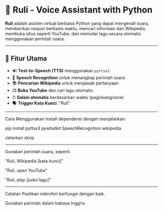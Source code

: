 # 🤖 Ruli - Voice Assistant with Python

**Ruli** adalah asisten virtual berbasis Python yang dapat mengenali suara, memberikan respon berbasis waktu, mencari informasi dari Wikipedia, membuka situs seperti YouTube, 
dan memutar lagu secara otomatis menggunakan perintah suara.

---

## 🎯 Fitur Utama

- 🔊 **Text-to-Speech (TTS)** menggunakan `pyttsx3`
- 🎤 **Speech Recognition** untuk menangkap perintah suara
- 📚 **Pencarian Wikipedia** untuk menjawab pertanyaan
- 📺 **Buka YouTube** dan cari lagu otomatis
- ⏰ **Salam otomatis** berdasarkan waktu (pagi/siang/sore)
- 🗣️ **Trigger Kata Kunci**: “Ruli”

---

Cara Menggunakan
Install dependensi dengan menjalankan:

pip install pyttsx3 pywhatkit SpeechRecognition wikipedia


Jalankan skrip

---

Gunakan perintah suara, seperti:

"Ruli, Wikipedia [kata kunci]"

"Ruli, open YouTube"

"Ruli, play [judul lagu]"

---

Catatan
Pastikan mikrofon berfungsi dengan baik.

Gunakan perintah dalam bahasa Inggris.

